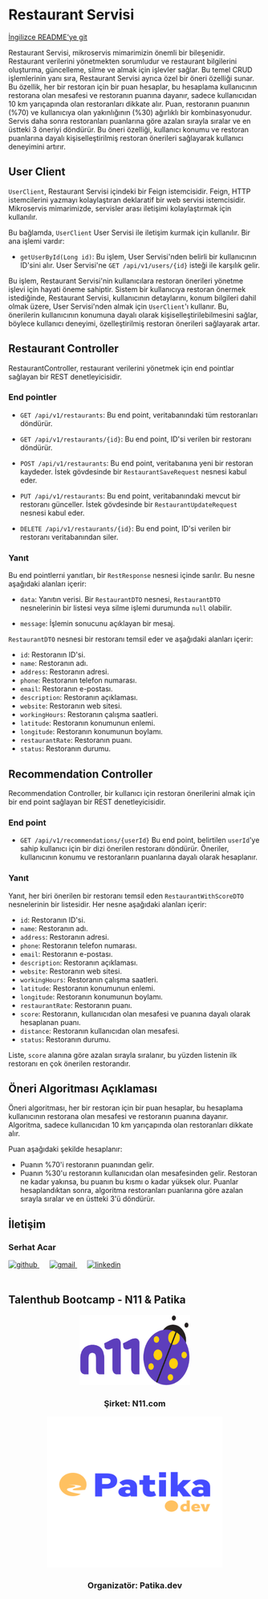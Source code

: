 # Restaurant Servisi

[İngilizce README'ye git](README.md)

Restaurant Servisi, mikroservis mimarimizin önemli bir bileşenidir. Restaurant verilerini yönetmekten sorumludur ve restaurant bilgilerini oluşturma, güncelleme, silme ve almak için işlevler sağlar. Bu temel CRUD işlemlerinin yanı sıra, Restaurant Servisi ayrıca özel bir öneri özelliği sunar. Bu özellik, her bir restoran için bir puan hesaplar, bu hesaplama kullanıcının restorana olan mesafesi ve restoranın puanına dayanır, sadece kullanıcıdan 10 km yarıçapında olan restoranları dikkate alır. Puan, restoranın puanının (%70) ve kullanıcıya olan yakınlığının (%30) ağırlıklı bir kombinasyonudur. Servis daha sonra restoranları puanlarına göre azalan sırayla sıralar ve en üstteki 3 öneriyi döndürür. Bu öneri özelliği, kullanıcı konumu ve restoran puanlarına dayalı kişiselleştirilmiş restoran önerileri sağlayarak kullanıcı deneyimini artırır.

## User Client

`UserClient`, Restaurant Servisi içindeki bir Feign istemcisidir. Feign, HTTP istemcilerini yazmayı kolaylaştıran deklaratif bir web servisi istemcisidir. Mikroservis mimarimizde, servisler arası iletişimi kolaylaştırmak için kullanılır.

Bu bağlamda, `UserClient` User Servisi ile iletişim kurmak için kullanılır. Bir ana işlemi vardır:

- `getUserById(Long id)`: Bu işlem, User Servisi'nden belirli bir kullanıcının ID'sini alır. User Servisi'ne `GET /api/v1/users/{id}` isteği ile karşılık gelir.

Bu işlem, Restaurant Servisi'nin kullanıcılara restoran önerileri yönetme işlevi için hayati öneme sahiptir. Sistem bir kullanıcıya restoran önermek istediğinde, Restaurant Servisi, kullanıcının detaylarını, konum bilgileri dahil olmak üzere, User Servisi'nden almak için `UserClient`'ı kullanır. Bu, önerilerin kullanıcının konumuna dayalı olarak kişiselleştirilebilmesini sağlar, böylece kullanıcı deneyimi, özelleştirilmiş restoran önerileri sağlayarak artar.

## Restaurant Controller

RestaurantController, restaurant verilerini yönetmek için end pointlar sağlayan bir REST denetleyicisidir.

### End pointler

- `GET /api/v1/restaurants`: Bu end point, veritabanındaki tüm restoranları döndürür.

- `GET /api/v1/restaurants/{id}`: Bu end point, ID'si verilen bir restoranı döndürür.

- `POST /api/v1/restaurants`: Bu end point, veritabanına yeni bir restoran kaydeder. İstek gövdesinde bir `RestaurantSaveRequest` nesnesi kabul eder.

- `PUT /api/v1/restaurants`: Bu end point, veritabanındaki mevcut bir restoranı günceller. İstek gövdesinde bir `RestaurantUpdateRequest` nesnesi kabul eder.

- `DELETE /api/v1/restaurants/{id}`: Bu end point, ID'si verilen bir restoranı veritabanından siler.

### Yanıt

Bu end pointlerrıi yanıtları, bir `RestResponse` nesnesi içinde sarılır. Bu nesne aşağıdaki alanları içerir:

- `data`: Yanıtın verisi. Bir `RestaurantDTO` nesnesi, `RestaurantDTO` nesnelerinin bir listesi veya silme işlemi durumunda `null` olabilir.

- `message`: İşlemin sonucunu açıklayan bir mesaj.

`RestaurantDTO` nesnesi bir restoranı temsil eder ve aşağıdaki alanları içerir:

- `id`: Restoranın ID'si.
- `name`: Restoranın adı.
- `address`: Restoranın adresi.
- `phone`: Restoranın telefon numarası.
- `email`: Restoranın e-postası.
- `description`: Restoranın açıklaması.
- `website`: Restoranın web sitesi.
- `workingHours`: Restoranın çalışma saatleri.
- `latitude`: Restoranın konumunun enlemi.
- `longitude`: Restoranın konumunun boylamı.
- `restaurantRate`: Restoranın puanı.
- `status`: Restoranın durumu.

## Recommendation Controller

Recommendation Controller, bir kullanıcı için restoran önerilerini almak için bir end point sağlayan bir REST denetleyicisidir.

### End point

- `GET /api/v1/recommendations/{userId}`
  Bu end point, belirtilen `userId`'ye sahip kullanıcı için bir dizi önerilen restoranı döndürür. Öneriler, kullanıcının konumu ve restoranların puanlarına dayalı olarak hesaplanır.

### Yanıt

Yanıt, her biri önerilen bir restoranı temsil eden `RestaurantWithScoreDTO` nesnelerinin bir listesidir. Her nesne aşağıdaki alanları içerir:

- `id`: Restoranın ID'si.
- `name`: Restoranın adı.
- `address`: Restoranın adresi.
- `phone`: Restoranın telefon numarası.
- `email`: Restoranın e-postası.
- `description`: Restoranın açıklaması.
- `website`: Restoranın web sitesi.
- `workingHours`: Restoranın çalışma saatleri.
- `latitude`: Restoranın konumunun enlemi.
- `longitude`: Restoranın konumunun boylamı.
- `restaurantRate`: Restoranın puanı.
- `score`: Restoranın, kullanıcıdan olan mesafesi ve puanına dayalı olarak hesaplanan puanı.
- `distance`: Restoranın kullanıcıdan olan mesafesi.
- `status`: Restoranın durumu.

Liste, `score` alanına göre azalan sırayla sıralanır, bu yüzden listenin ilk restoranı en çok önerilen restorandır.

## Öneri Algoritması Açıklaması

Öneri algoritması, her bir restoran için bir puan hesaplar, bu hesaplama kullanıcının restorana olan mesafesi ve restoranın puanına dayanır. Algoritma, sadece kullanıcıdan 10 km yarıçapında olan restoranları dikkate alır.

Puan aşağıdaki şekilde hesaplanır:

- Puanın %70'i restoranın puanından gelir.
- Puanın %30'u restoranın kullanıcıdan olan mesafesinden gelir. Restoran ne kadar yakınsa, bu puanın bu kısmı o kadar yüksek olur.
  Puanlar hesaplandıktan sonra, algoritma restoranları puanlarına göre azalan sırayla sıralar ve en üstteki 3'ü döndürür.

## İletişim

### Serhat Acar

<a href="https://github.com/sserhatacarr" target="_blank">
<img  src=https://img.shields.io/badge/github-%2324292e.svg?&style=for-the-badge&logo=github&logoColor=white alt=github style="margin-bottom: 20px;" />
</a>
<a href = "mailto:sserhatacarr@gmail.com?subject = Geri Bildirim&body = Mesaj">
<img src=https://img.shields.io/badge/send-email-email?&style=for-the-badge&logo=microsoftoutlook&color=CD5C5C alt=gmail style="margin-bottom: 20px; margin-left:20px" />
</a>
<a href="https://linkedin.com/in/sserhatacarr" target="_blank">
<img src=https://img.shields.io/badge/linkedin-%231E77B5.svg?&style=for-the-badge&logo=linkedin&logoColor=white alt=linkedin style="margin-bottom: 20px; margin-left:20px" />
</a>  

## Talenthub Bootcamp - N11 & Patika

<div align="center">
  <a href="https://www.n11.com/">
    <img src="../img/n11-logo.png" alt="Logo" width="220" height="140">
  </a>

<h3 align="center">Şirket: N11.com</h3>
</div>

<div align="center">
  <a href="https://www.patika.dev/">
    <img src="../img/patika-logo.png" alt="Logo" width="350" height="300">
  </a>
<h3 align="center">Organizatör: Patika.dev</h3>   
</div>

